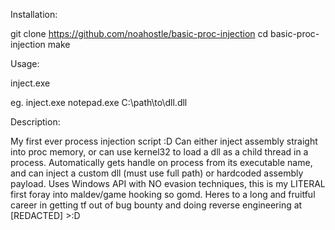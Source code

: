 Installation:

git clone https://github.com/noahostle/basic-proc-injection
cd basic-proc-injection
make



Usage:

inject.exe <exe name> <full dll path>

eg.
inject.exe notepad.exe C:\path\to\dll.dll




Description:

My first ever process injection script :D
Can either inject assembly straight into proc memory, or can use kernel32 to load a dll as a child thread in a process.
Automatically gets handle on process from its executable name, and can inject a custom dll (must use full path) or hardcoded assembly payload.
Uses Windows API with NO evasion techniques, this is my LITERAL first foray into maldev/game hooking so gomd.
Heres to a long and fruitful career in getting tf out of bug bounty and doing reverse engineering at [REDACTED] >:D

